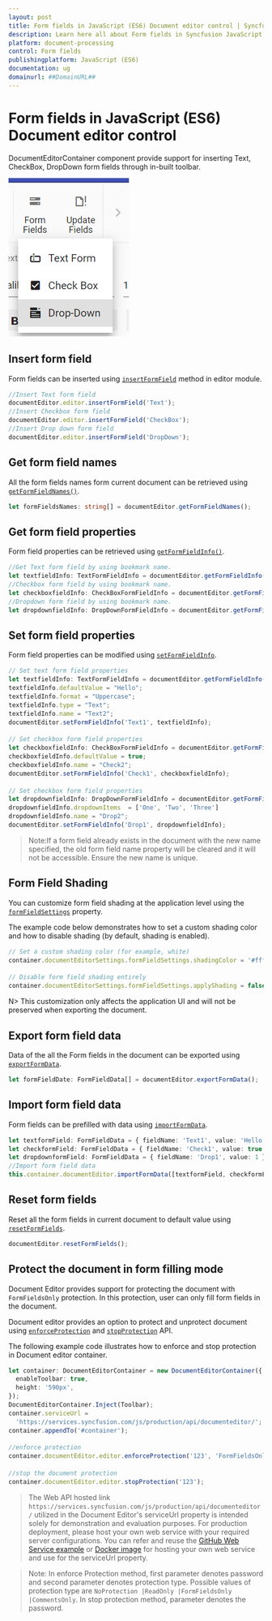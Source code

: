 ```yaml
---
layout: post
title: Form fields in JavaScript (ES6) Document editor control | Syncfusion
description: Learn here all about Form fields in Syncfusion JavaScript (ES6) Document editor control of Syncfusion Essential JS 2 and more.
platform: document-processing
control: Form fields 
publishingplatform: JavaScript (ES6)
documentation: ug
domainurl: ##DomainURL##
---
```


# Form fields in JavaScript (ES6) Document editor control

DocumentEditorContainer component provide support for inserting Text, CheckBox, DropDown form fields through in-built toolbar.

![Form Fields](images/toolbar-form-fields.png)

## Insert form field

Form fields can be inserted using [`insertFormField`](https://ej2.syncfusion.com/documentation/api/document-editor/editor#insertformfield) method in editor module.

```ts
//Insert Text form field
documentEditor.editor.insertFormField('Text');
//Insert Checkbox form field
documentEditor.editor.insertFormField('CheckBox');
//Insert Drop down form field
documentEditor.editor.insertFormField('DropDown');
```

## Get form field names

All the form fields names form current document can be retrieved using [`getFormFieldNames()`](https://ej2.syncfusion.com/documentation/api/document-editor#getformfieldnames).

```ts
let formFieldsNames: string[] = documentEditor.getFormFieldNames();
```

## Get form field properties

Form field properties can be retrieved using [`getFormFieldInfo()`](https://ej2.syncfusion.com/documentation/api/document-editor#getformfieldinfo).

```ts
//Get Text form field by using bookmark name.
let textfieldInfo: TextFormFieldInfo = documentEditor.getFormFieldInfo('Text1') as TextFormFieldInfo;
//Checkbox form field by using bookmark name.
let checkboxfieldInfo: CheckBoxFormFieldInfo = documentEditor.getFormFieldInfo('Check1') as CheckBoxFormFieldInfo;
//Dropdown form field by using bookmark name.
let dropdownfieldInfo: DropDownFormFieldInfo = documentEditor.getFormFieldInfo('Drop1') as DropDownFormFieldInfo;
```

## Set form field properties

Form field properties can be modified using [`setFormFieldInfo`](https://ej2.syncfusion.com/documentation/api/document-editor#setformfieldinfo).

```ts
// Set text form field properties
let textfieldInfo: TextFormFieldInfo = documentEditor.getFormFieldInfo('Text1') as TextFormFieldInfo;
textfieldInfo.defaultValue = "Hello";
textfieldInfo.format = "Uppercase";
textfieldInfo.type = "Text";
textfieldInfo.name = "Text2";
documentEditor.setFormFieldInfo('Text1', textfieldInfo);

// Set checkbox form field properties
let checkboxfieldInfo: CheckBoxFormFieldInfo = documentEditor.getFormFieldInfo('Check1') as CheckBoxFormFieldInfo;
checkboxfieldInfo.defaultValue = true;
checkboxfieldInfo.name = "Check2";
documentEditor.setFormFieldInfo('Check1', checkboxfieldInfo);

// Set checkbox form field properties
let dropdownfieldInfo: DropDownFormFieldInfo = documentEditor.getFormFieldInfo('Drop1') as DropDownFormFieldInfo;
dropdownfieldInfo.dropdownItems  = ['One', 'Two', 'Three']
dropdownfieldInfo.name = "Drop2";
documentEditor.setFormFieldInfo('Drop1', dropdownfieldInfo);
```

>Note:If a form field already exists in the document with the new name specified, the old form field name property will be cleared and it will not be accessible. Ensure the new name is unique.

## Form Field Shading

You can customize form field shading at the application level using the [`formFieldSettings`](https://ej2.syncfusion.com/documentation/api/document-editor#formFieldSettings) property.

The example code below demonstrates how to set a custom shading color and how to disable shading (by default, shading is enabled).

```ts
// Set a custom shading color (for example, white) 
container.documentEditorSettings.formFieldSettings.shadingColor = '#ffffff';

// Disable form field shading entirely 
container.documentEditorSettings.formFieldSettings.applyShading = false;
```

N> This customization only affects the application UI and will not be preserved when exporting the document.

## Export form field data

Data of the all the Form fields in the document can be exported using [`exportFormData`](https://ej2.syncfusion.com/documentation/api/document-editor#exportformdata).

```ts
let formFieldDate: FormFieldData[] = documentEditor.exportFormData();
```

## Import form field data

Form fields can be prefilled with data using [`importFormData`](https://ej2.syncfusion.com/documentation/api/document-editor#importformdata).

```ts
let textformField: FormFieldData = { fieldName: 'Text1', value: 'Hello World' };
let checkformField: FormFieldData = { fieldName: 'Check1', value: true };
let dropdownformField: FormFieldData = { fieldName: 'Drop1', value: 1 };
//Import form field data
this.container.documentEditor.importFormData([textformField, checkformField, dropdownformField]);
```

## Reset form fields

Reset all the form fields in current document to default value using [`resetFormFields`](https://ej2.syncfusion.com/documentation/api/document-editor#resetformfields).

```ts
documentEditor.resetFormFields();
```

## Protect the document in form filling mode

Document Editor provides support for protecting the document with `FormFieldsOnly` protection. In this protection, user can only fill form fields in the document.

Document editor provides an option to protect and unprotect document using [`enforceProtection`](https://ej2.syncfusion.com/documentation/api/document-editor/editor#enforceprotection) and [`stopProtection`](https://ej2.syncfusion.com/documentation/api/document-editor/editor#stopprotection) API.

The following example code illustrates how to enforce and stop protection in Document editor container.

```ts
let container: DocumentEditorContainer = new DocumentEditorContainer({
  enableToolbar: true,
  height: '590px',
});
DocumentEditorContainer.Inject(Toolbar);
container.serviceUrl =
  'https://services.syncfusion.com/js/production/api/documenteditor/';
container.appendTo('#container');

//enforce protection
container.documentEditor.editor.enforceProtection('123', 'FormFieldsOnly');

//stop the document protection
container.documentEditor.editor.stopProtection('123');
```
> The Web API hosted link `https://services.syncfusion.com/js/production/api/documenteditor/` utilized in the Document Editor's serviceUrl property is intended solely for demonstration and evaluation purposes. For production deployment, please host your own web service with your required server configurations. You can refer and reuse the [GitHub Web Service example](https://github.com/SyncfusionExamples/EJ2-DocumentEditor-WebServices) or [Docker image](https://hub.docker.com/r/syncfusion/word-processor-server) for hosting your own web service and use for the serviceUrl property.

>Note: In enforce Protection method, first parameter denotes password and second parameter denotes protection type. Possible values of protection type are `NoProtection |ReadOnly |FormFieldsOnly |CommentsOnly`. In stop protection method, parameter denotes the password.